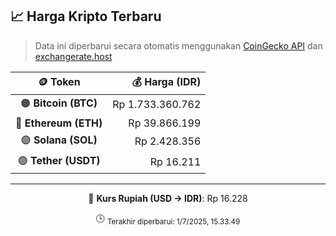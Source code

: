 

<!-- HARGA_KRIPTO -->
## 📈 Harga Kripto Terbaru

> Data ini diperbarui secara otomatis menggunakan [CoinGecko API](https://www.coingecko.com/) dan [exchangerate.host](https://exchangerate.host/)

<div align="center">

| 🪙 Token | 💰 Harga (IDR) |
|:------:|---------------:|
| 🟠 **Bitcoin (BTC)**   | Rp 1.733.360.762 |
| 🔵 **Ethereum (ETH)**  | Rp 39.866.199 |
| 🟣 **Solana (SOL)**    | Rp 2.428.356 |
| 🟢 **Tether (USDT)**   | Rp 16.211 |

---

💱 **Kurs Rupiah (USD → IDR)**: Rp 16.228

🕒 <sub>Terakhir diperbarui: 1/7/2025, 15.33.49</sub>

</div>
<!-- /HARGA_KRIPTO -->